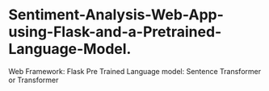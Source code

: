 # Sentiment-Analysis-Web-App-using-Flask-and-a-Pretrained-Language-Model.

Web Framework: Flask
Pre Trained Language model: Sentence Transformer or Transformer

